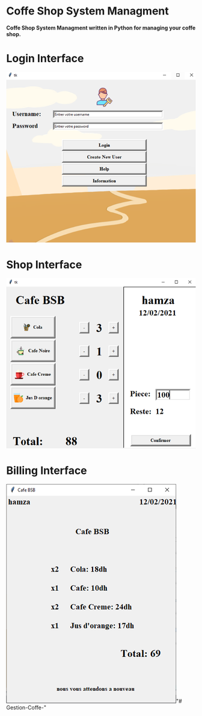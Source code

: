 # Coffe Shop System Managment

**Coffe Shop System Managment written in Python for managing your coffe shop.**

# Login Interface

![CoffeShop](/docs/login.PNG)


# Shop Interface

![CoffeShop](/docs/menu.PNG)


# Billing Interface

![CoffeShop](/docs/facturation.PNG)"# Gestion-Coffe-" 
